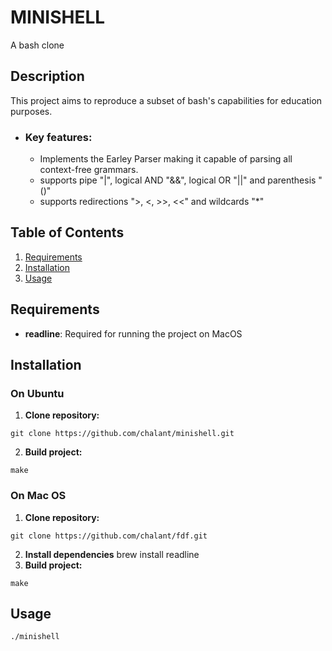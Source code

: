 # MINISHELL
A bash clone
## Description
This project aims to reproduce a subset of bash's capabilities for education purposes.
  - ### Key features:
    - Implements the Earley Parser making it capable of parsing all context-free grammars.
    - supports pipe "|", logical AND "&&", logical OR "||" and parenthesis "()"
    - supports redirections ">, <, >>, <<" and wildcards "*"
## Table of Contents
1. [Requirements](#installation)
2. [Installation](#requirements)
3. [Usage](#usage)

## Requirements
- **readline**: Required for running the project on MacOS
## Installation
### On Ubuntu
1. **Clone repository:**
```
git clone https://github.com/chalant/minishell.git
```
2. **Build project:**
```
make
```
### On Mac OS

1. **Clone repository:**
```
git clone https://github.com/chalant/fdf.git
```
2. **Install dependencies**
    brew install readline
4. **Build project:**
```
make
```
## Usage
```
./minishell
```
